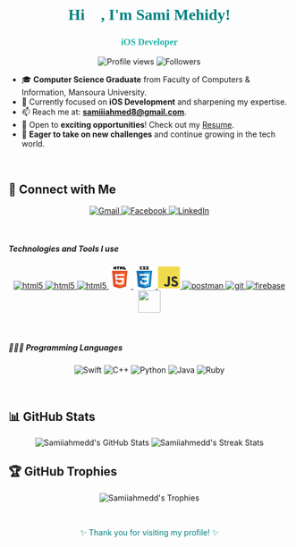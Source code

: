 <h1 align="center" style="font-family: 'Georgia', serif; color: #008080;">Hi 👋, I'm Sami Mehidy!</h1>
<h3 align="center" style="font-family: 'Georgia', serif; color: #20B2AA;">iOS Developer</h3>

<p align="center">
    <img src="https://komarev.com/ghpvc/?username=Samiiahmedd&label=Profile%20views&color=008080&style=flat" alt="Profile views" />
    <img src="https://img.shields.io/github/followers/Samiiahmedd?label=Followers&color=20B2AA" alt="Followers" />
</p>

- 🎓 **Computer Science Graduate** from Faculty of Computers & Information, Mansoura University.
- 🌱 Currently focused on **iOS Development** and sharpening my expertise.
- 📫 Reach me at: **samiiiahmed8@gmail.com**.
- 💼 Open to **exciting opportunities**! Check out my [Resume](https://drive.google.com/file/d/1qcawPNJA6vwKL9SrCAPspbrmSAUkYojp/view?usp=sharing).
- 🤔 **Eager to take on new challenges** and continue growing in the tech world.

<br>

## 📩 Connect with Me
<p align="center">
    <a href="mailto:samiiiahmed8@gmail.com" title="Gmail">
        <img src="https://img.shields.io/badge/gmail-%23F05033.svg?style=for-the-badge&logo=gmail&logoColor=white" alt="Gmail" />
    </a>  
    <a href="https://www.facebook.com/samimehidy" title="Facebook">
        <img src="https://img.shields.io/badge/Facebook-%231877F2.svg?style=for-the-badge&logo=Facebook&logoColor=white" alt="Facebook" />
    </a>
    <a href="https://www.linkedin.com/in/samiiahmedd/" title="LinkedIn">
        <img src="https://img.shields.io/badge/linkedin-%230077B5.svg?style=for-the-badge&logo=linkedin&logoColor=white" alt="LinkedIn" />
    </a>  
</p>

<br>

 ##### Technologies and Tools I use

<p align="center">
<a href="https://developer.apple.com/xcode/"target="_blank"> <img  src="https://cdn.jsdelivr.net/gh/devicons/devicon/icons/xcode/xcode-original.svg" alt="html5" width="40" height="40"/> </a>
 <a href="https://bitrise.io/"target="_blank"> <img  src="https://github.com/AhmedMenaim/AhmedMenaim/assets/26345314/9d5d8e71-e484-4a72-a298-ccb5d38f6355" alt="html5" width="40" height="40"/> </a>
 <a href="https://fastlane.tools/"target="_blank"> <img  src="https://github.com/AhmedMenaim/AhmedMenaim/assets/26345314/724d451f-717d-4936-8edf-3f7616ca0e11" alt="html5" width="40" height="40"/> </a>
 <a href="https://www.w3.org/html/" target="_blank"> <img src="https://raw.githubusercontent.com/devicons/devicon/master/icons/html5/html5-original-wordmark.svg" alt="html5" width="40" height="40"/> </a>
 <a href="https://www.w3schools.com/css/" target="_blank"> <img src="https://raw.githubusercontent.com/devicons/devicon/master/icons/css3/css3-original-wordmark.svg" alt="css3" width="40" height="40"/> </a>
    <a href="https://developer.mozilla.org/en-US/docs/Web/JavaScript" target="_blank"> <img src="https://raw.githubusercontent.com/devicons/devicon/master/icons/javascript/javascript-original.svg" alt="javascript" width="40" height="40"/> </a>
<a href="https://www.postman.com/" target="_blank"> <img src="https://www.vectorlogo.zone/logos/getpostman/getpostman-icon.svg" alt="postman" width="40" height="40"/> </a>
<a href="https://git-scm.com/" target="_blank"> <img src="https://www.vectorlogo.zone/logos/git-scm/git-scm-icon.svg" alt="git" width="40" height="40"/> </a>
 <a href="https://firebase.google.com/" target="_blank"> <img src="https://www.vectorlogo.zone/logos/firebase/firebase-icon.svg" alt="firebase" width="40" height="40"/> </a>
 <a href="https://backendless.com/" target="_blank"> <img src="https://user-images.githubusercontent.com/26345314/162587960-326e5c64-e08b-4bd4-8d6e-7e5ad53cde9a.png" width="40" height="40"/> </a>
 
  </p>

<br/>

 
  ##### 👨🏻‍💻 Programming Languages
  <p align="center">
   <img src="https://cdn.jsdelivr.net/gh/devicons/devicon/icons/swift/swift-original.svg" alt="Swift" width="40" height="40"/>
   <img src="https://cdn.jsdelivr.net/gh/devicons/devicon/icons/cplusplus/cplusplus-original.svg" alt="C++" width="40" height="40"/>
  <img src="https://cdn.jsdelivr.net/gh/devicons/devicon/icons/python/python-original.svg" alt="Python" width="40" height="40"/>
 <img src="https://cdn.jsdelivr.net/gh/devicons/devicon/icons/java/java-original.svg" alt="Java" width="40" height="40"/>
 <img src="https://github.com/AhmedMenaim/AhmedMenaim/assets/26345314/24b70e5e-c6f0-4126-bbc2-8d988222492e" alt="Ruby" width="40" height="40"/>
  </p>
  <br>

## 📊 GitHub Stats
<p align="center">
    <img src="https://github-readme-stats.vercel.app/api?username=Samiiahmedd&show_icons=true&theme=onedark" alt="Samiiahmedd's GitHub Stats" />
    <img src="https://github-readme-streak-stats.herokuapp.com/?user=Samiiahmedd&theme=onedark" alt="Samiiahmedd's Streak Stats" />
</p>

## 🏆 GitHub Trophies
<p align="center">
    <img src="https://github-profile-trophy.vercel.app/?username=Samiiahmedd&theme=onedark&row=1&column=3" alt="Samiiahmedd's Trophies" />
</p>

<br>

<p align="center" style="color: #008080;">✨ Thank you for visiting my profile! ✨</p>
